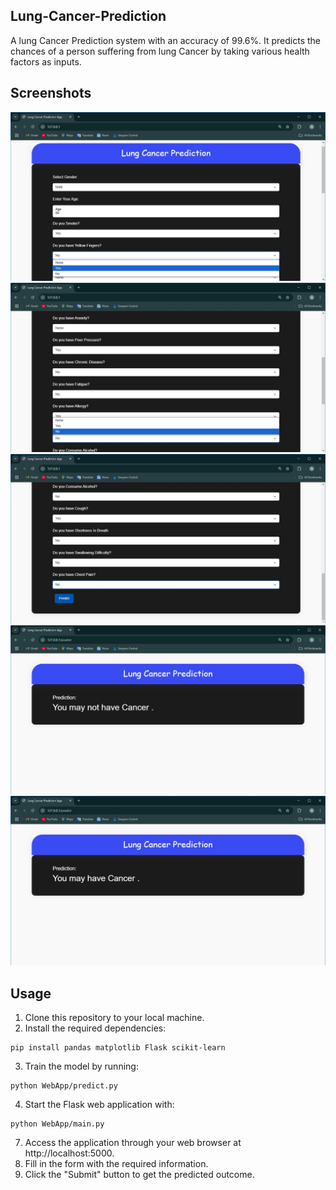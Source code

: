 ## Lung-Cancer-Prediction
A lung Cancer Prediction system with an accuracy of 99.6%. It predicts the chances of a person suffering from lung Cancer
by taking various health factors as inputs.

## Screenshots
<p align="center">
  <img src="Screenshots/c4.jpg" alt="Home">
  <img src="Screenshots/c5.JPG" alt="Form">
  <img src="Screenshots/c6.JPG" alt="Form">
  <img src="Screenshots/c7.JPG" alt="Result">
  <img src="Screenshots/c8.JPG" alt="Result">
</p>

## Usage
1. Clone this repository to your local machine.
2. Install the required dependencies:
```
pip install pandas matplotlib Flask scikit-learn 
```
3. Train the model by running:
```
python WebApp/predict.py
```
4. Start the Flask web application with:
```
python WebApp/main.py
```
7. Access the application through your web browser at http://localhost:5000.
8. Fill in the form with the required information.
9. Click the "Submit" button to get the predicted outcome.


